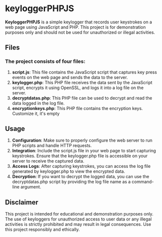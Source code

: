 # keyloggerPHPJS
<b>KeyloggerPHPJS</b> is a simple keylogger that records user keystrokes on a web page using JavaScript and PHP. This project is for demonstration purposes only and should not be used for unauthorized or illegal activities.

## Files

### The project consists of four files:

1. <b>script.js</b>: This file contains the JavaScript script that captures key press events on the web page and sends the data to the server.
2. <b>keylogger.php</b>: This PHP file receives the data sent by the JavaScript script, encrypts it using OpenSSL, and logs it into a log file on the server.
3. <b>decryptdatas.php</b>: This PHP file can be used to decrypt and read the data logged in the log file.
4. <b>encryptionkeys.php</b>: This PHP file contains the encryption keys. Customize it, it's empty

## Usage

1. <b>Configuration</b>: Make sure to properly configure the web server to run PHP scripts and handle HTTP requests.
2. <b>Integration</b>: Include the script.js file in your web page to start capturing keystrokes. Ensure that the keylogger.php file is accessible on your server to receive the captured data.
3. <b>Access Logs</b>: After capturing keystrokes, you can access the log file generated by keylogger.php to view the encrypted data.
4. <b>Decryption</b>: If you want to decrypt the logged data, you can use the decryptdatas.php script by providing the log file name as a command-line argument.

## Disclaimer

This project is intended for educational and demonstration purposes only. The use of keyloggers for unauthorized access to user data or any illegal activities is strictly prohibited and may result in legal consequences. Use this project responsibly and ethically.